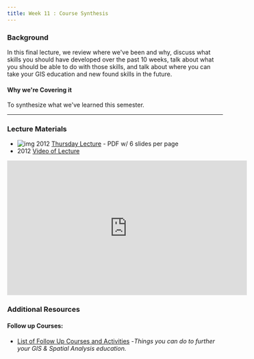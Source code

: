```yaml
---
title: Week 11 : Course Synthesis
---
```


### Background

In this final lecture, we review where we've been and why, discuss what skills you should have developed over the past 10 weeks, talk about what you should be able to do with those skills, and talk about where you can take your GIS education and new found skills in the future.

#### Why we're Covering it

To synthesize what we've learned this semester.

------

### Lecture Materials

- ![img](https://sites.google.com/a/joewheaton.org/gis-wats-4930-6920/_/rsrc/1294035212312/topics/introgis/pdf_icon.gif) 2012 [Thursday Lecture](http://etal.usu.edu/Courses/GIS/2012/Lectures/Week%2009%20-%20Collecting%20Data/4_Synthesis_6PP.pdf) - PDF w/ 6 slides per page
- 2012 [Video of Lecture](http://youtu.be/17yOpTyoVNE)

<iframe width="560" height="315" src="https://www.youtube.com/embed/17yOpTyoVNE" frameborder="0" allowfullscreen></iframe>

### Additional Resources

#### Follow up Courses:

- [List of Follow Up Courses and Activities](http://gis.joewheaton.org/about/alternative-courses) -*Things you can do to further your GIS & Spatial Analysis education.*

  ​